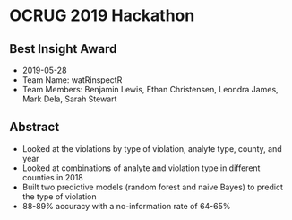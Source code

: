 # OCRUG 2019 Hackathon
## Best Insight Award

* 2019-05-28
* Team Name: watRinspectR
* Team Members: Benjamin Lewis, Ethan Christensen, Leondra James, Mark Dela, Sarah Stewart

## Abstract

- Looked at the violations by type of violation, analyte type, county, and year
- Looked at combinations of analyte and violation type in different counties in 2018
- Built two predictive models (random forest and naive Bayes) to predict the type of violation
- 88-89% accuracy with a no-information rate of 64-65%

